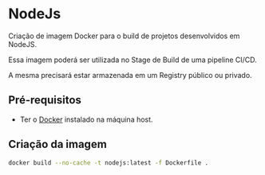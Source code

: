 # NodeJs 
Criação de imagem Docker para o build de projetos desenvolvidos em NodeJS.

Essa imagem poderá ser utilizada no Stage de Build de uma pipeline CI/CD.

A mesma precisará estar armazenada em um Registry público ou privado.

## Pré-requisitos

- Ter o [Docker](https://docs.docker.com/desktop/) instalado na máquina host.

## Criação da imagem
```bash
docker build --no-cache -t nodejs:latest -f Dockerfile .
```
